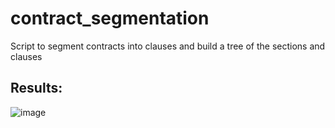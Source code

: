 # contract_segmentation
Script to segment contracts into clauses and build a tree of the sections and clauses

## Results:
![image](https://github.com/mbenetti/contract_segmentation/assets/27162948/d33c3be3-32f0-457f-ad76-61a9c65cdced)

